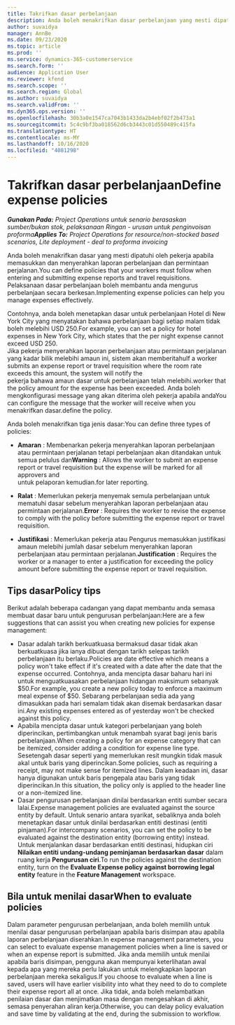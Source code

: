 ```yaml
---
title: Takrifkan dasar perbelanjaan
description: Anda boleh menakrifkan dasar perbelanjaan yang mesti dipatuhi oleh pekerja apabila memasukkan dan menyerahkan laporan perbelanjaan dan permintaan perjalanan.
author: suvaidya
manager: AnnBe
ms.date: 09/23/2020
ms.topic: article
ms.prod: ''
ms.service: dynamics-365-customerservice
ms.search.form: ''
audience: Application User
ms.reviewer: kfend
ms.search.scope: ''
ms.search.region: Global
ms.author: suvaidya
ms.search.validFrom: ''
ms.dyn365.ops.version: ''
ms.openlocfilehash: 30b3a0e1547ca7043b1433da2b4ebf02f2b473a1
ms.sourcegitcommit: 5c4c9bf3ba018562d6cb3443c01d550489c415fa
ms.translationtype: HT
ms.contentlocale: ms-MY
ms.lasthandoff: 10/16/2020
ms.locfileid: "4081298"
---
```

# <a name="define-expense-policies"></a><span data-ttu-id="4bec3-103">Takrifkan dasar perbelanjaan</span><span class="sxs-lookup"><span data-stu-id="4bec3-103">Define expense policies</span></span>

<span data-ttu-id="4bec3-104">_**Gunakan Pada:** Project Operations untuk senario berasaskan sumber/bukan stok, pelaksanaan Ringan - urusan untuk penginvoisan proforma_</span><span class="sxs-lookup"><span data-stu-id="4bec3-104">_**Applies To:** Project Operations for resource/non-stocked based scenarios, Lite deployment - deal to proforma invoicing_</span></span>

<span data-ttu-id="4bec3-105">Anda boleh menakrifkan dasar yang mesti dipatuhi oleh pekerja apabila memasukkan dan menyerahkan laporan perbelanjaan dan permintaan perjalanan.</span><span class="sxs-lookup"><span data-stu-id="4bec3-105">You can define policies that your workers must follow when entering and submitting expense reports and travel requisitions.</span></span>         
<span data-ttu-id="4bec3-106">Pelaksanaan dasar perbelanjaan boleh membantu anda mengurus perbelanjaan secara berkesan.</span><span class="sxs-lookup"><span data-stu-id="4bec3-106">Implementing expense policies can help you manage expenses effectively.</span></span>         

<span data-ttu-id="4bec3-107">Contohnya, anda boleh menetapkan dasar untuk perbelanjaan Hotel di New York City yang menyatakan bahawa perbelanjaan bagi setiap malam tidak boleh melebihi USD 250.</span><span class="sxs-lookup"><span data-stu-id="4bec3-107">For example, you can set a policy for hotel expenses in New York City, which states that the per night expense cannot exceed USD 250.</span></span>       
<span data-ttu-id="4bec3-108">Jika pekerja menyerahkan laporan perbelanjaan atau permintaan perjalanan yang kadar bilik melebihi amaun ini, sistem akan memberitahu</span><span class="sxs-lookup"><span data-stu-id="4bec3-108">If a worker submits an expense report or travel requisition where the room rate exceeds this amount, the system will notify the</span></span>         
<span data-ttu-id="4bec3-109">pekerja bahawa amaun dasar untuk perbelanjaan telah melebihi.</span><span class="sxs-lookup"><span data-stu-id="4bec3-109">worker that the policy amount for the expense has been exceeded.</span></span> <span data-ttu-id="4bec3-110">Anda boleh mengkonfigurasi message yang akan diterima oleh pekerja apabila anda</span><span class="sxs-lookup"><span data-stu-id="4bec3-110">You can configure the message that the worker will receive when you</span></span>        
<span data-ttu-id="4bec3-111">menakrifkan dasar.</span><span class="sxs-lookup"><span data-stu-id="4bec3-111">define the policy.</span></span>      
        
<span data-ttu-id="4bec3-112">Anda boleh menakrifkan tiga jenis dasar:</span><span class="sxs-lookup"><span data-stu-id="4bec3-112">You can define three types of policies:</span></span>         
        
- <span data-ttu-id="4bec3-113">**Amaran** : Membenarkan pekerja menyerahkan laporan perbelanjaan atau permintaan perjalanan tetapi perbelanjaan akan ditandakan untuk semua pelulus dan</span><span class="sxs-lookup"><span data-stu-id="4bec3-113">**Warning** : Allows the worker to submit an expense report or travel requisition but the expense will be marked for all approvers and</span></span>         
  <span data-ttu-id="4bec3-114">untuk pelaporan kemudian.</span><span class="sxs-lookup"><span data-stu-id="4bec3-114">for later reporting.</span></span>        

- <span data-ttu-id="4bec3-115">**Ralat** : Memerlukan pekerja menyemak semula perbelanjaan untuk mematuhi dasar sebelum menyerahkan laporan perbelanjaan atau permintaan perjalanan.</span><span class="sxs-lookup"><span data-stu-id="4bec3-115">**Error** : Requires the worker to revise the expense to comply with the policy before submitting the expense report or travel requisition.</span></span>        
 
 - <span data-ttu-id="4bec3-116">**Justifikasi** : Memerlukan pekerja atau Pengurus memasukkan justifikasi amaun melebihi jumlah dasar sebelum menyerahkan laporan perbelanjaan atau permintaan perjalanan.</span><span class="sxs-lookup"><span data-stu-id="4bec3-116">**Justification** : Requires the worker or a manager to enter a justification for exceeding the policy amount before submitting the expense report or travel requisition.</span></span>        

## <a name="policy-tips"></a><span data-ttu-id="4bec3-117">Tips dasar</span><span class="sxs-lookup"><span data-stu-id="4bec3-117">Policy tips</span></span>
<span data-ttu-id="4bec3-118">Berikut adalah beberapa cadangan yang dapat membantu anda semasa membuat dasar baru untuk pengurusan perbelanjaan:</span><span class="sxs-lookup"><span data-stu-id="4bec3-118">Here are a few suggestions that can assist you when creating new policies for expense management:</span></span> 

- <span data-ttu-id="4bec3-119">Dasar adalah tarikh berkuatkuasa bermaksud dasar tidak akan berkuatkuasa jika ianya dibuat dengan tarikh selepas tarikh perbelanjaan itu berlaku.</span><span class="sxs-lookup"><span data-stu-id="4bec3-119">Policies are date effective which means a policy won't take effect if it's created with a date after the date that the expense occurred.</span></span> <span data-ttu-id="4bec3-120">Contohnya, anda mencipta dasar baharu hari ini untuk menguatkuasakan perbelanjaan hidangan maksimum sebanyak $50.</span><span class="sxs-lookup"><span data-stu-id="4bec3-120">For example, you create a new policy today to enforce a maximum meal expense of $50.</span></span> <span data-ttu-id="4bec3-121">Sebarang perbelanjaan sedia ada yang dimasukkan pada hari semalam tidak akan disemak berdasarkan dasar ini.</span><span class="sxs-lookup"><span data-stu-id="4bec3-121">Any existing expenses entered as of yesterday won't be checked against this policy.</span></span>
- <span data-ttu-id="4bec3-122">Apabila mencipta dasar untuk kategori perbelanjaan yang boleh diperincikan, pertimbangkan untuk menambah syarat bagi jenis baris perbelanjaan.</span><span class="sxs-lookup"><span data-stu-id="4bec3-122">When creating a policy for an expense category that can be itemized, consider adding a condition for expense line type.</span></span> <span data-ttu-id="4bec3-123">Sesetengah dasar seperti yang memerlukan resit mungkin tidak masuk akal untuk baris yang diperincikan.</span><span class="sxs-lookup"><span data-stu-id="4bec3-123">Some policies, such as requiring a receipt, may not make sense for itemized lines.</span></span> <span data-ttu-id="4bec3-124">Dalam keadaan ini, dasar hanya digunakan untuk baris pengepala atau baris yang tidak diperincikan.</span><span class="sxs-lookup"><span data-stu-id="4bec3-124">In this situation, the policy only is applied to the header line or a non-itemized line.</span></span> 
- <span data-ttu-id="4bec3-125">Dasar pengurusan perbelanjaan dinilai berdasarkan entiti sumber secara lalai.</span><span class="sxs-lookup"><span data-stu-id="4bec3-125">Expense management policies are evaluated against the source entity by default.</span></span> <span data-ttu-id="4bec3-126">Untuk senario antara syarikat, sebaliknya anda boleh menetapkan dasar untuk dinilai berdasarkan entiti destinasi (entiti pinjaman).</span><span class="sxs-lookup"><span data-stu-id="4bec3-126">For intercompany scenarios, you can set the policy to be evaluated against the destination entity (borrowing entity) instead.</span></span> <span data-ttu-id="4bec3-127">Untuk menjalankan dasar berdasarkan entiti destinasi, hidupkan ciri **Nilaikan entiti undang-undang peminjaman berdasarkan dasar** dalam ruang kerja **Pengurusan ciri**.</span><span class="sxs-lookup"><span data-stu-id="4bec3-127">To run the policies against the destination entity, turn on the **Evaluate Expense policy against borrowing legal entity** feature in the **Feature Management** workspace.</span></span>

## <a name="when-to-evaluate-policies"></a><span data-ttu-id="4bec3-128">Bila untuk menilai dasar</span><span class="sxs-lookup"><span data-stu-id="4bec3-128">When to evaluate policies</span></span>

<span data-ttu-id="4bec3-129">Dalam parameter pengurusan perbelanjaan, anda boleh memilih untuk menilai dasar pengurusan perbelanjaan apabila baris disimpan atau apabila laporan perbelanjaan diserahkan.</span><span class="sxs-lookup"><span data-stu-id="4bec3-129">In expense management parameters, you can select to evaluate expense management policies when a line is saved or when an expense report is submitted.</span></span> <span data-ttu-id="4bec3-130">Jika anda memilih untuk menilai apabila baris disimpan, pengguna akan mempunyai keterlihatan awal kepada apa yang mereka perlu lakukan untuk melengkapkan laporan perbelanjaan mereka sekaligus.</span><span class="sxs-lookup"><span data-stu-id="4bec3-130">If you choose to evaluate when a line is saved, users will have earlier visibility into what they need to do to complete their expense report all at once.</span></span> <span data-ttu-id="4bec3-131">Jika tidak, anda boleh melambatkan penilaian dasar dan menjimatkan masa dengan mengesahkan di akhir, semasa penyerahan aliran kerja.</span><span class="sxs-lookup"><span data-stu-id="4bec3-131">Otherwise, you can delay policy evaluation and save time by validating at the end, during the submission to workflow.</span></span>
